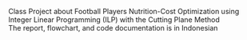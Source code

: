 Class Project about Football Players Nutrition-Cost Optimization using Integer Linear Programming (ILP) with the Cutting Plane Method <br>
The report, flowchart, and code documentation is in Indonesian
